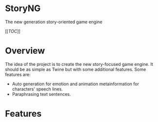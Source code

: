 # StoryNG
The new generation story-oriented game engine

[[_TOC_]]

# Overview


The idea of the project is to create the new story-focused game engine. It should be as simple as Twine but with some additional features. Some features are:

- Auto generation for emotion and animation metainformation for characters' speech lines.
- Paraphrasing text sentences.


# Features
